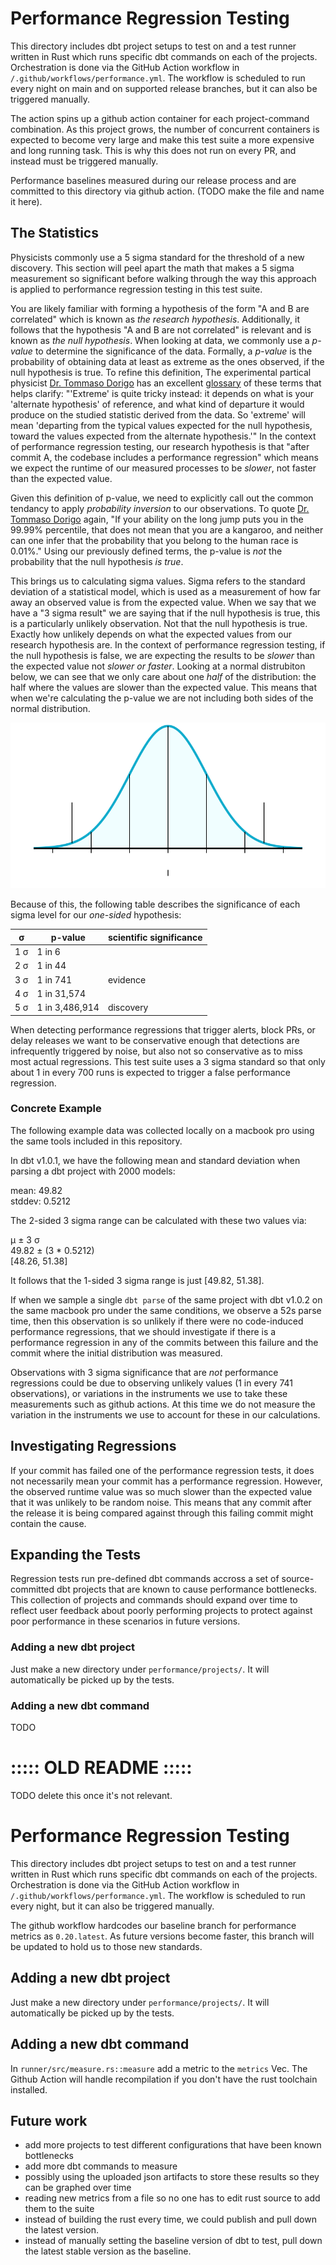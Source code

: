 # Performance Regression Testing
This directory includes dbt project setups to test on and a test runner written in Rust which runs specific dbt commands on each of the projects. Orchestration is done via the GitHub Action workflow in `/.github/workflows/performance.yml`. The workflow is scheduled to run every night on main and on supported release branches, but it can also be triggered manually.

The action spins up a github action container for each project-command combination. As this project grows, the number of concurrent containers is expected to become very large and make this test suite a more expensive and long running task. This is why this does not run on every PR, and instead must be triggered manually.

Performance baselines measured during our release process and are committed to this directory via github action. (TODO make the file and name it here).

## The Statistics
Physicists commonly use a 5 sigma standard for the threshold of a new discovery. This section will peel apart the math that makes a 5 sigma measurement so significant before walking through the way this approach is applied to performance regression testing in this test suite.

You are likely familiar with forming a hypothesis of the form "A and B are correlated" which is known as _the research hypothesis_. Additionally, it follows that the hypothesis "A and B are not correlated" is relevant and is known as _the null hypothesis_. When looking at data, we commonly use a _p-value_ to determine the significance of the data. Formally, a _p-value_ is the probability of obtaining data at least as extreme as the ones observed, if the null hypothesis is true. To refine this definition, The experimental partical physicist [Dr. Tommaso Dorigo](https://userswww.pd.infn.it/~dorigo/#about) has an excellent [glossary](https://www.science20.com/quantum_diaries_survivor/fundamental_glossary_higgs_broadcast-85365) of these terms that helps clarify: "'Extreme' is quite tricky instead: it depends on what is your 'alternate hypothesis' of reference, and what kind of departure it would produce on the studied statistic derived from the data. So 'extreme' will mean 'departing from the typical values expected for the null hypothesis, toward the values expected from the alternate hypothesis.'" In the context of performance regression testing, our research hypothesis is that "after commit A, the codebase includes a performance regression" which means we expect the runtime of our measured processes to be _slower_, not faster than the expected value.

Given this definition of p-value, we need to explicitly call out the common tendancy to apply _probability inversion_ to our observations. To quote [Dr. Tommaso Dorigo](https://www.science20.com/quantum_diaries_survivor/fundamental_glossary_higgs_broadcast-85365) again, "If your ability on the long jump puts you in the 99.99% percentile, that does not mean that you are a kangaroo, and neither can one infer that the probability that you belong to the human race is 0.01%." Using our previously defined terms, the p-value is _not_ the probability that the null hypothesis _is true_.

This brings us to calculating sigma values. Sigma refers to the standard deviation of a statistical model, which is used as a measurement of how far away an observed value is from the expected value. When we say that we have a "3 sigma result" we are saying that if the null hypothesis is true, this is a particularly unlikely observation. Not that the null hypothesis is true. Exactly how unlikely depends on what the expected values from our research hypothesis are. In the context of performance regression testing, if the null hypothesis is false, we are expecting the results to be _slower_ than the expected value not _slower or faster_. Looking at a normal distrubiton below, we can see that we only care about one _half_ of the distribution: the half where the values are slower than the expected value. This means that when we're calculating the p-value we are not including both sides of the normal distribution.

![normal distibution](./images/normal.svg)

Because of this, the following table describes the significance of each sigma level for our _one-sided_ hypothesis:

| σ   | p-value        | scientific significance |
| --- | -------------- | ----------------------- |
| 1 σ | 1 in 6         |                         |
| 2 σ | 1 in 44        |                         |
| 3 σ | 1 in 741       |  evidence               |
| 4 σ | 1 in 31,574    |                         |
| 5 σ | 1 in 3,486,914 |  discovery              |

When detecting performance regressions that trigger alerts, block PRs, or delay releases we want to be conservative enough that detections are infrequently triggered by noise, but also not so conservative as to miss most actual regressions. This test suite uses a 3 sigma standard so that only about 1 in every 700 runs is expected to trigger a false performance regression.


### Concrete Example

The following example data was collected locally on a macbook pro using the same tools included in this repository.

In dbt v1.0.1, we have the following mean and standard deviation when parsing a dbt project with 2000 models:

mean: 49.82  
stddev: 0.5212  

The 2-sided 3 sigma range can be calculated with these two values via:

μ ± 3 σ  
49.82 ± (3 * 0.5212)  
[48.26, 51.38]  

It follows that the 1-sided 3 sigma range is just [49.82, 51.38].

If when we sample a single `dbt parse` of the same project with dbt v1.0.2 on the same macbook pro under the same conditions, we observe a 52s parse time, then this observation is so unlikely if there were no code-induced performance regressions, that we should investigate if there is a performance regression in any of the commits between this failure and the commit where the initial distribution was measured.

Observations with 3 sigma significance that are _not_ performance regressions could be due to observing unlikely values (1 in every 741 observations), or variations in the instruments we use to take these measurements such as github actions. At this time we do not measure the variation in the instruments we use to account for these in our calculations.

## Investigating Regressions

If your commit has failed one of the performance regression tests, it does not necessarily mean your commit has a performance regression. However, the observed runtime value was so much slower than the expected value that it was unlikely to be random noise. This means that any commit after the release it is being compared against through this failing commit might contain the cause.

## Expanding the Tests
Regression tests run pre-defined dbt commands accross a set of source-committed dbt projects that are known to cause performance bottlenecks. This collection of projects and commands should expand over time to reflect user feedback about poorly performing projects to protect against poor performance in these scenarios in future versions.

### Adding a new dbt project
Just make a new directory under `performance/projects/`. It will automatically be picked up by the tests.

### Adding a new dbt command
TODO


# ::::: OLD README :::::
TODO delete this once it's not relevant.

# Performance Regression Testing
This directory includes dbt project setups to test on and a test runner written in Rust which runs specific dbt commands on each of the projects. Orchestration is done via the GitHub Action workflow in `/.github/workflows/performance.yml`. The workflow is scheduled to run every night, but it can also be triggered manually.

The github workflow hardcodes our baseline branch for performance metrics as `0.20.latest`. As future versions become faster, this branch will be updated to hold us to those new standards.

## Adding a new dbt project
Just make a new directory under `performance/projects/`. It will automatically be picked up by the tests.

## Adding a new dbt command
In `runner/src/measure.rs::measure` add a metric to the `metrics` Vec. The Github Action will handle recompilation if you don't have the rust toolchain installed.

## Future work
- add more projects to test different configurations that have been known bottlenecks
- add more dbt commands to measure
- possibly using the uploaded json artifacts to store these results so they can be graphed over time
- reading new metrics from a file so no one has to edit rust source to add them to the suite
- instead of building the rust every time, we could publish and pull down the latest version.
- instead of manually setting the baseline version of dbt to test, pull down the latest stable version as the baseline.
